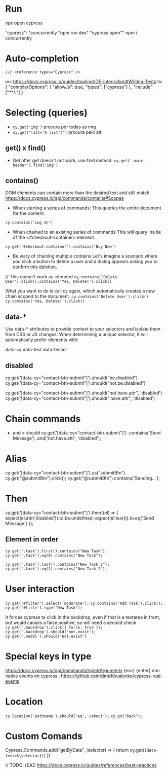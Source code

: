 # Run

npx open cypress

"cypress": "concurrently \"npm run dev\" \"cypress open\""
npm i concurrently

# Auto-completion

`/// <reference types="Cypress" />`

ou:
https://docs.cypress.io/guides/tooling/IDE-integration#Writing-Tests
ts:
{
"compilerOptions": {
"allowJs": true,
"types": ["cypress"]
},
"include": ["**/*.*"]
}
`

# Selecting (queries)

- `cy.get('img')` procura por todas as img
- `cy.get("[alt='A list']")` procura pelo alt

## get() x find()

- Get after get doesn't not work, use find instead:
  `cy.get('.main-header').find('img')`

## contains()

DOM elements can contain more than the desired text and still match.
https://docs.cypress.io/api/commands/contains#Scopes

- When starting a series of commands:
  This queries the entire document for the content.

`cy.contains('Log In')`

- When chained to an existing series of commands
  This will query inside of the <#checkout-container> element.

`cy.get('#checkout-container').contains('Buy Now')`

- Be wary of chaining multiple contains
  Let's imagine a scenario where you click a button to delete a user and a dialog appears asking you to confirm this deletion.

// This doesn't work as intended
`cy.contains('Delete User').click().contains('Yes, Delete!').click()`

What you want to do is call cy again, which automatically creates a new chain scoped to the document.
`cy.contains('Delete User').click()`
`cy.contains('Yes, Delete!').click()`

## data-\*

Use data-\* attributes to provide context to your selectors and isolate them from CSS or JS changes.
When determining a unique selector, it will automatically prefer elements with:

data-cy
data-test
data-testid

## disabled
cy.get('[data-cy="contact-btn-submit"]').should("be.disabled")
cy.get('[data-cy="contact-btn-submit"]').should("not.be.disabled")

cy.get('[data-cy="contact-btn-submit"]').should("not.have.attr", 'disabled')
cy.get('[data-cy="contact-btn-submit"]').should(".have.attr", 'disabled')

# Chain commands
-  and = should
 cy.get('[data-cy="contact-btn-submit"]')
      .contains('Send Message')
      .and('not.have.attr', 'disabled');

# Alias
cy.get('[data-cy="contact-btn-submit"]').as("submitBtn")
    cy.get("@submitBtn").click();
    cy.get("@submitBtn").contains('Sending...');

# Then
  cy.get('[data-cy="contact-btn-submit"]').then((el) => {
      expect(el.attr('disabled')).to.be.undefined;
      expect(el.text()).to.eq('Send Message')
    });

## Element in order
`cy.get('.task').first().contains("New Task");`
`cy.get('.task').eq(0).contains("New Task");`

`cy.get('.task').last().contains("New Task 2");`
`cy.get('.task').eq(1).contains("New Task 2");`

# User interaction

`cy.get('#filter').select('moderate');`
`cy.contains('Add Task').click();`
`cy.get('#title').type('New Task');`

It forces cypress to click in the backdrop, even if that is a textarea in front, but would causes a false positive, so will need a second check
`cy.get('.backdrop').click({ force: true });`
`cy.get('.backdrop').should('not.exist');`
`cy.get('.modal').should('not.exist')`

# Special keys in type
https://docs.cypress.io/api/commands/type#Arguments
{esc}
{enter}
non native events on cypress : https://github.com/dmtrKovalenko/cypress-real-events
# Location

`cy.location('pathname').should('eq','/about');`
`cy.go("back");`


# Custom Comands
Cypress.Commands.add("getByData", (selector) => {
  return cy.get(`[data-test=${selector}]`)
})


// TODO: rEAD https://docs.cypress.io/guides/references/best-practices